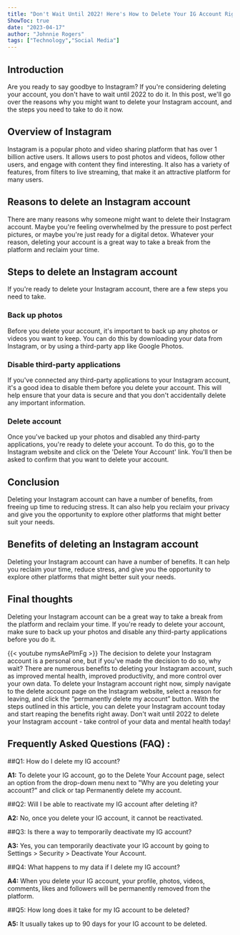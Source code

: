 ```yaml
---
title: "Don't Wait Until 2022! Here's How to Delete Your IG Account Right Now!"
ShowToc: true 
date: "2023-04-17"
author: "Johnnie Rogers" 
tags: ["Technology","Social Media"]
---
```

## Introduction

Are you ready to say goodbye to Instagram? If you're considering deleting your account, you don't have to wait until 2022 to do it. In this post, we'll go over the reasons why you might want to delete your Instagram account, and the steps you need to take to do it now. 

## Overview of Instagram

Instagram is a popular photo and video sharing platform that has over 1 billion active users. It allows users to post photos and videos, follow other users, and engage with content they find interesting. It also has a variety of features, from filters to live streaming, that make it an attractive platform for many users. 

## Reasons to delete an Instagram account

There are many reasons why someone might want to delete their Instagram account. Maybe you're feeling overwhelmed by the pressure to post perfect pictures, or maybe you're just ready for a digital detox. Whatever your reason, deleting your account is a great way to take a break from the platform and reclaim your time. 

## Steps to delete an Instagram account

If you're ready to delete your Instagram account, there are a few steps you need to take. 

### Back up photos

Before you delete your account, it's important to back up any photos or videos you want to keep. You can do this by downloading your data from Instagram, or by using a third-party app like Google Photos. 

### Disable third-party applications

If you've connected any third-party applications to your Instagram account, it's a good idea to disable them before you delete your account. This will help ensure that your data is secure and that you don't accidentally delete any important information. 

### Delete account

Once you've backed up your photos and disabled any third-party applications, you're ready to delete your account. To do this, go to the Instagram website and click on the 'Delete Your Account' link. You'll then be asked to confirm that you want to delete your account. 

## Conclusion

Deleting your Instagram account can have a number of benefits, from freeing up time to reducing stress. It can also help you reclaim your privacy and give you the opportunity to explore other platforms that might better suit your needs. 

## Benefits of deleting an Instagram account

Deleting your Instagram account can have a number of benefits. It can help you reclaim your time, reduce stress, and give you the opportunity to explore other platforms that might better suit your needs. 

## Final thoughts

Deleting your Instagram account can be a great way to take a break from the platform and reclaim your time. If you're ready to delete your account, make sure to back up your photos and disable any third-party applications before you do it.

{{< youtube nymsAePlmFg >}} 
The decision to delete your Instagram account is a personal one, but if you've made the decision to do so, why wait? There are numerous benefits to deleting your Instagram account, such as improved mental health, improved productivity, and more control over your own data. To delete your Instagram account right now, simply navigate to the delete account page on the Instagram website, select a reason for leaving, and click the “permanently delete my account” button. With the steps outlined in this article, you can delete your Instagram account today and start reaping the benefits right away. Don't wait until 2022 to delete your Instagram account - take control of your data and mental health today!

## Frequently Asked Questions (FAQ) :
##Q1: How do I delete my IG account?

**A1:** To delete your IG account, go to the Delete Your Account page, select an option from the drop-down menu next to "Why are you deleting your account?" and click or tap Permanently delete my account.

##Q2: Will I be able to reactivate my IG account after deleting it?

**A2:** No, once you delete your IG account, it cannot be reactivated.

##Q3: Is there a way to temporarily deactivate my IG account?

**A3:** Yes, you can temporarily deactivate your IG account by going to Settings > Security > Deactivate Your Account.

##Q4: What happens to my data if I delete my IG account?

**A4:** When you delete your IG account, your profile, photos, videos, comments, likes and followers will be permanently removed from the platform.

##Q5: How long does it take for my IG account to be deleted?

**A5:** It usually takes up to 90 days for your IG account to be deleted.


